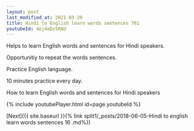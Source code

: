 ```yaml
---
layout: post
last_modified_at: 2021-03-29
title: Hindi to English learn words sentences 761 
youtubeId: 4ej4eDz5RAU
---
```

 
 
Helps to learn English words and sentences for Hindi speakers.

Opportunitiy to repeat the words sentences. 

Practice English language. 
 
10 minutes practice every day. 
 
How to learn English words and sentences for Hindi speakers 
 
{% include youtubePlayer.html id=page.youtubeId %}
 
 
[Next]({{ site.baseurl }}{% link  split1/_posts/2018-06-05-Hindi to english learn words sentences 16 .md%})
 

